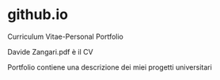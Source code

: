 # github.io
Curriculum Vitae-Personal Portfolio

Davide Zangari.pdf è il CV

Portfolio contiene una descrizione dei miei progetti universitari 
